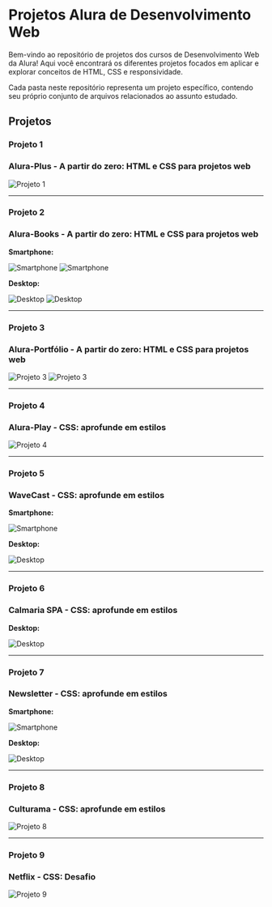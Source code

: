 # Projetos Alura de Desenvolvimento Web

Bem-vindo ao repositório de projetos dos cursos de Desenvolvimento Web da Alura! Aqui você encontrará os diferentes projetos focados em aplicar e explorar conceitos de HTML, CSS e responsividade.

Cada pasta neste repositório representa um projeto específico, contendo seu próprio conjunto de arquivos relacionados ao assunto estudado.

## Projetos

### Projeto 1
### Alura-Plus - A partir do zero: HTML e CSS para projetos web

![Projeto 1](https://github.com/leticiaGuimaraesP/Alura-Projects/blob/main/Alura-Plus/img/img1.png)

---

### Projeto 2
### Alura-Books - A partir do zero: HTML e CSS para projetos web

**Smartphone:**
  
![Smartphone](https://github.com/leticiaGuimaraesP/Alura-Projects/blob/main/Alura-Books/img/img1.png) ![Smartphone](https://github.com/leticiaGuimaraesP/Alura-Projects/blob/main/Alura-Books/img/img2.png)

**Desktop:**
  
![Desktop](https://github.com/leticiaGuimaraesP/Alura-Projects/blob/main/Alura-Books/img/img3.png) ![Desktop](https://github.com/leticiaGuimaraesP/Alura-Projects/blob/main/Alura-Books/img/img4.png)

---

### Projeto 3
### Alura-Portfólio - A partir do zero: HTML e CSS para projetos web

![Projeto 3](https://github.com/leticiaGuimaraesP/Alura-Projects/blob/main/Alura-Portfolio/assets/img2.png) ![Projeto 3](https://github.com/leticiaGuimaraesP/Alura-Projects/blob/main/Alura-Portfolio/assets/img1.png)

---

### Projeto 4
### Alura-Play - CSS: aprofunde em estilos

![Projeto 4](https://github.com/leticiaGuimaraesP/Alura-Projects/blob/main/Alura-Play/img/img1.png)

---

### Projeto 5
### WaveCast - CSS: aprofunde em estilos

**Smartphone:**
  
![Smartphone](https://github.com/leticiaGuimaraesP/Alura-Projects/blob/main/WaveCast/src/imagens/img1.png)

**Desktop:**
  
![Desktop](https://github.com/leticiaGuimaraesP/Alura-Projects/blob/main/WaveCast/src/imagens/img2.png)

---

### Projeto 6
### Calmaria SPA - CSS: aprofunde em estilos

**Desktop:**
  
![Desktop](https://github.com/leticiaGuimaraesP/Alura-Projects/blob/main/3360-Calmaria-SPA/assets/img1.png)

---

### Projeto 7
### Newsletter - CSS: aprofunde em estilos

**Smartphone:**
  
![Smartphone](https://github.com/leticiaGuimaraesP/Alura-Projects/blob/main/Alura-Newsletter/image/img2.png)

**Desktop:**
  
![Desktop](https://github.com/leticiaGuimaraesP/Alura-Projects/blob/main/Alura-Newsletter/image/img1.png)

---

### Projeto 8
### Culturama - CSS: aprofunde em estilos

![Projeto 8](https://github.com/leticiaGuimaraesP/Alura-Projects/blob/main/Culturama/assets/img2.png)

---

### Projeto 9
### Netflix - CSS: Desafio

![Projeto 9](https://github.com/leticiaGuimaraesP/Alura-Projects/blob/main/Netflix/img/img1.png)
